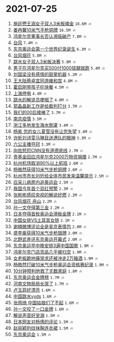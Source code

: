 # 2021-07-25

1. [施廷懋王涵女子双人3米板摘金](https://s.weibo.com/weibo?q=%23%E6%96%BD%E5%BB%B7%E6%87%8B%E7%8E%8B%E6%B6%B5%E5%A5%B3%E5%AD%90%E5%8F%8C%E4%BA%BA3%E7%B1%B3%E6%9D%BF%E6%91%98%E9%87%91%23&Refer=top) `18.6M 🔥`
1. [姜冉馨10米气手枪铜牌](https://s.weibo.com/weibo?q=%23%E5%A7%9C%E5%86%89%E9%A6%A810%E7%B1%B3%E6%B0%94%E6%89%8B%E6%9E%AA%E9%93%9C%E7%89%8C%23&Refer=top) `16.5M 🔥`
1. [鸿星尔克董事长否认濒临破产](https://s.weibo.com/weibo?q=%23%E9%B8%BF%E6%98%9F%E5%B0%94%E5%85%8B%E8%91%A3%E4%BA%8B%E9%95%BF%E5%90%A6%E8%AE%A4%E6%BF%92%E4%B8%B4%E7%A0%B4%E4%BA%A7%23&Refer=top) `7.8M 🔥`
1. [台风](https://s.weibo.com/weibo?q=%E5%8F%B0%E9%A3%8E&Refer=top) `7.4M 🔥`
1. [东京奥运会第一个世界纪录诞生](https://s.weibo.com/weibo?q=%23%E4%B8%9C%E4%BA%AC%E5%A5%A5%E8%BF%90%E4%BC%9A%E7%AC%AC%E4%B8%80%E4%B8%AA%E4%B8%96%E7%95%8C%E7%BA%AA%E5%BD%95%E8%AF%9E%E7%94%9F%23&Refer=top) `6.3M 🔥`
1. [台风烟花](https://s.weibo.com/weibo?q=%23%E5%8F%B0%E9%A3%8E%E7%83%9F%E8%8A%B1%23&Refer=top) `5.8M 🔥`
1. [跳水女子双人3米板决赛](https://s.weibo.com/weibo?q=%23%E8%B7%B3%E6%B0%B4%E5%A5%B3%E5%AD%90%E5%8F%8C%E4%BA%BA3%E7%B1%B3%E6%9D%BF%E5%86%B3%E8%B5%9B%23&Refer=top) `5.8M 🔥`
1. [男子在鸿星尔克买500付1000拔腿就跑](https://s.weibo.com/weibo?q=%23%E7%94%B7%E5%AD%90%E5%9C%A8%E9%B8%BF%E6%98%9F%E5%B0%94%E5%85%8B%E4%B9%B0500%E4%BB%981000%E6%8B%94%E8%85%BF%E5%B0%B1%E8%B7%91%23&Refer=top) `5.4M 🔥`
1. [刘国梁没有感情的鼓掌机器](https://s.weibo.com/weibo?q=%23%E5%88%98%E5%9B%BD%E6%A2%81%E6%B2%A1%E6%9C%89%E6%84%9F%E6%83%85%E7%9A%84%E9%BC%93%E6%8E%8C%E6%9C%BA%E5%99%A8%23&Refer=top) `5.2M 🔥`
1. [王大陆蔡卓宜同游雍和宫](https://s.weibo.com/weibo?q=%23%E7%8E%8B%E5%A4%A7%E9%99%86%E8%94%A1%E5%8D%93%E5%AE%9C%E5%90%8C%E6%B8%B8%E9%9B%8D%E5%92%8C%E5%AE%AB%23&Refer=top) `4.8M 🔥`
1. [霍启刚带孩子吃快餐](https://s.weibo.com/weibo?q=%23%E9%9C%8D%E5%90%AF%E5%88%9A%E5%B8%A6%E5%AD%A9%E5%AD%90%E5%90%83%E5%BF%AB%E9%A4%90%23&Refer=top) `4.5M 🔥`
1. [上海停电](https://s.weibo.com/weibo?q=%23%E4%B8%8A%E6%B5%B7%E5%81%9C%E7%94%B5%23&Refer=top) `4.4M 🔥`
1. [跳水的解说员哽咽了](https://s.weibo.com/weibo?q=%23%E8%B7%B3%E6%B0%B4%E7%9A%84%E8%A7%A3%E8%AF%B4%E5%91%98%E5%93%BD%E5%92%BD%E4%BA%86%23&Refer=top) `4.0M 🔥`
1. [郭晶晶新工作是给裁判打分](https://s.weibo.com/weibo?q=%23%E9%83%AD%E6%99%B6%E6%99%B6%E6%96%B0%E5%B7%A5%E4%BD%9C%E6%98%AF%E7%BB%99%E8%A3%81%E5%88%A4%E6%89%93%E5%88%86%23&Refer=top) `3.7M 🔥`
1. [我们的00后接棒了](https://s.weibo.com/weibo?q=%23%E6%88%91%E4%BB%AC%E7%9A%8400%E5%90%8E%E6%8E%A5%E6%A3%92%E4%BA%86%23&Refer=top) `3.7M 🔥`
1. [南京疫情](https://s.weibo.com/weibo?q=%23%E5%8D%97%E4%BA%AC%E7%96%AB%E6%83%85%23&Refer=top) `3.5M 🔥`
1. [浙江多地发生海水倒灌](https://s.weibo.com/weibo?q=%23%E6%B5%99%E6%B1%9F%E5%A4%9A%E5%9C%B0%E5%8F%91%E7%94%9F%E6%B5%B7%E6%B0%B4%E5%80%92%E7%81%8C%23&Refer=top) `3.4M 🔥`
1. [杨紫 您的女儿夏雪没有让您失望](https://s.weibo.com/weibo?q=%E6%9D%A8%E7%B4%AB%20%E6%82%A8%E7%9A%84%E5%A5%B3%E5%84%BF%E5%A4%8F%E9%9B%AA%E6%B2%A1%E6%9C%89%E8%AE%A9%E6%82%A8%E5%A4%B1%E6%9C%9B&Refer=top) `3.4M 🔥`
1. [许昕刘诗雯马琳目送港队的眼神](https://s.weibo.com/weibo?q=%23%E8%AE%B8%E6%98%95%E5%88%98%E8%AF%97%E9%9B%AF%E9%A9%AC%E7%90%B3%E7%9B%AE%E9%80%81%E6%B8%AF%E9%98%9F%E7%9A%84%E7%9C%BC%E7%A5%9E%23&Refer=top) `3.3M 🔥`
1. [六公主播夺冠](https://s.weibo.com/weibo?q=%23%E5%85%AD%E5%85%AC%E4%B8%BB%E6%92%AD%E5%A4%BA%E5%86%A0%23&Refer=top) `3.3M 🔥`
1. [向佐怒怼CNN没有道德底线](https://s.weibo.com/weibo?q=%23%E5%90%91%E4%BD%90%E6%80%92%E6%80%BCCNN%E6%B2%A1%E6%9C%89%E9%81%93%E5%BE%B7%E5%BA%95%E7%BA%BF%23&Refer=top) `2.7M 🔥`
1. [壹基金回应鸿星尔克2000万物资捐赠](https://s.weibo.com/weibo?q=%23%E5%A3%B9%E5%9F%BA%E9%87%91%E5%9B%9E%E5%BA%94%E9%B8%BF%E6%98%9F%E5%B0%94%E5%85%8B2000%E4%B8%87%E7%89%A9%E8%B5%84%E6%8D%90%E8%B5%A0%23&Refer=top) `2.7M 🔥`
1. [杭州机场取消90%以上航班](https://s.weibo.com/weibo?q=%23%E6%9D%AD%E5%B7%9E%E6%9C%BA%E5%9C%BA%E5%8F%96%E6%B6%8890%25%E4%BB%A5%E4%B8%8A%E8%88%AA%E7%8F%AD%23&Refer=top) `2.6M 🔥`
1. [杨皓然获得10米气步枪铜牌](https://s.weibo.com/weibo?q=%23%E6%9D%A8%E7%9A%93%E7%84%B6%E8%8E%B7%E5%BE%9710%E7%B1%B3%E6%B0%94%E6%AD%A5%E6%9E%AA%E9%93%9C%E7%89%8C%23&Refer=top) `2.6M 🔥`
1. [杭州市市长刘忻给全体市民发来温馨提示](https://s.weibo.com/weibo?q=%23%E6%9D%AD%E5%B7%9E%E5%B8%82%E5%B8%82%E9%95%BF%E5%88%98%E5%BF%BB%E7%BB%99%E5%85%A8%E4%BD%93%E5%B8%82%E6%B0%91%E5%8F%91%E6%9D%A5%E6%B8%A9%E9%A6%A8%E6%8F%90%E7%A4%BA%23&Refer=top) `2.5M 🔥`
1. [应采儿病房内追奥运会](https://s.weibo.com/weibo?q=%23%E5%BA%94%E9%87%87%E5%84%BF%E7%97%85%E6%88%BF%E5%86%85%E8%BF%BD%E5%A5%A5%E8%BF%90%E4%BC%9A%23&Refer=top) `2.5M 🔥`
1. [我国今年首个双红预警](https://s.weibo.com/weibo?q=%23%E6%88%91%E5%9B%BD%E4%BB%8A%E5%B9%B4%E9%A6%96%E4%B8%AA%E5%8F%8C%E7%BA%A2%E9%A2%84%E8%AD%A6%23&Refer=top) `2.3M 🔥`
1. [张彬彬感叹央视的解说好燃](https://s.weibo.com/weibo?q=%23%E5%BC%A0%E5%BD%AC%E5%BD%AC%E6%84%9F%E5%8F%B9%E5%A4%AE%E8%A7%86%E7%9A%84%E8%A7%A3%E8%AF%B4%E5%A5%BD%E7%87%83%23&Refer=top) `2.2M 🔥`
1. [台风烟花 舟山](https://s.weibo.com/weibo?q=%E5%8F%B0%E9%A3%8E%E7%83%9F%E8%8A%B1%20%E8%88%9F%E5%B1%B1&Refer=top) `2.2M 🔥`
1. [孙一文夺得第三金](https://s.weibo.com/weibo?q=%23%E5%AD%99%E4%B8%80%E6%96%87%E5%A4%BA%E5%BE%97%E7%AC%AC%E4%B8%89%E9%87%91%23&Refer=top) `2.2M 🔥`
1. [日本夺得首枚奥运会滑板金牌](https://s.weibo.com/weibo?q=%23%E6%97%A5%E6%9C%AC%E5%A4%BA%E5%BE%97%E9%A6%96%E6%9E%9A%E5%A5%A5%E8%BF%90%E4%BC%9A%E6%BB%91%E6%9D%BF%E9%87%91%E7%89%8C%23&Refer=top) `2.1M 🔥`
1. [中国女排VS土耳其女排](https://s.weibo.com/weibo?q=%23%E4%B8%AD%E5%9B%BD%E5%A5%B3%E6%8E%92VS%E5%9C%9F%E8%80%B3%E5%85%B6%E5%A5%B3%E6%8E%92%23&Refer=top) `2.1M 🔥`
1. [谢楠微博评论全是吴京表情包](https://s.weibo.com/weibo?q=%23%E8%B0%A2%E6%A5%A0%E5%BE%AE%E5%8D%9A%E8%AF%84%E8%AE%BA%E5%85%A8%E6%98%AF%E5%90%B4%E4%BA%AC%E8%A1%A8%E6%83%85%E5%8C%85%23&Refer=top) `2.0M 🔥`
1. [盛李豪获得10米气步枪银牌](https://s.weibo.com/weibo?q=%23%E7%9B%9B%E6%9D%8E%E8%B1%AA%E8%8E%B7%E5%BE%9710%E7%B1%B3%E6%B0%94%E6%AD%A5%E6%9E%AA%E9%93%B6%E7%89%8C%23&Refer=top) `2.0M 🔥`
1. [北野武差评东京奥运开幕式](https://s.weibo.com/weibo?q=%23%E5%8C%97%E9%87%8E%E6%AD%A6%E5%B7%AE%E8%AF%84%E4%B8%9C%E4%BA%AC%E5%A5%A5%E8%BF%90%E5%BC%80%E5%B9%95%E5%BC%8F%23&Refer=top) `2.0M 🔥`
1. [东京奥运早中晚安排3遍中国国歌](https://s.weibo.com/weibo?q=%23%E4%B8%9C%E4%BA%AC%E5%A5%A5%E8%BF%90%E6%97%A9%E4%B8%AD%E6%99%9A%E5%AE%89%E6%8E%923%E9%81%8D%E4%B8%AD%E5%9B%BD%E5%9B%BD%E6%AD%8C%23&Refer=top) `1.9M 🔥`
1. [鸿星尔克门店货品几乎被扫空](https://s.weibo.com/weibo?q=%23%E9%B8%BF%E6%98%9F%E5%B0%94%E5%85%8B%E9%97%A8%E5%BA%97%E8%B4%A7%E5%93%81%E5%87%A0%E4%B9%8E%E8%A2%AB%E6%89%AB%E7%A9%BA%23&Refer=top) `1.9M 🔥`
1. [女老板跪地痛哭求还被冲走2万箱酒](https://s.weibo.com/weibo?q=%23%E5%A5%B3%E8%80%81%E6%9D%BF%E8%B7%AA%E5%9C%B0%E7%97%9B%E5%93%AD%E6%B1%82%E8%BF%98%E8%A2%AB%E5%86%B2%E8%B5%B02%E4%B8%87%E7%AE%B1%E9%85%92%23&Refer=top) `1.9M 🔥`
1. [杨皓然打破10米气步枪奥运会资格赛纪录](https://s.weibo.com/weibo?q=%23%E6%9D%A8%E7%9A%93%E7%84%B6%E6%89%93%E7%A0%B410%E7%B1%B3%E6%B0%94%E6%AD%A5%E6%9E%AA%E5%A5%A5%E8%BF%90%E4%BC%9A%E8%B5%84%E6%A0%BC%E8%B5%9B%E7%BA%AA%E5%BD%95%23&Refer=top) `1.9M 🔥`
1. [10分钟预判他救了无数家庭](https://s.weibo.com/weibo?q=%2310%E5%88%86%E9%92%9F%E9%A2%84%E5%88%A4%E4%BB%96%E6%95%91%E4%BA%86%E6%97%A0%E6%95%B0%E5%AE%B6%E5%BA%AD%23&Refer=top) `1.8M 🔥`
1. [东京奥运会金牌榜](https://s.weibo.com/weibo?q=%23%E4%B8%9C%E4%BA%AC%E5%A5%A5%E8%BF%90%E4%BC%9A%E9%87%91%E7%89%8C%E6%A6%9C%23&Refer=top) `1.7M 🔥`
1. [河南文物局局长哭了](https://s.weibo.com/weibo?q=%23%E6%B2%B3%E5%8D%97%E6%96%87%E7%89%A9%E5%B1%80%E5%B1%80%E9%95%BF%E5%93%AD%E4%BA%86%23&Refer=top) `1.7M 🔥`
1. [卢玉菲好漂亮](https://s.weibo.com/weibo?q=%23%E5%8D%A2%E7%8E%89%E8%8F%B2%E5%A5%BD%E6%BC%82%E4%BA%AE%23&Refer=top) `1.6M 🔥`
1. [中国跳水yyds](https://s.weibo.com/weibo?q=%23%E4%B8%AD%E5%9B%BD%E8%B7%B3%E6%B0%B4yyds%23&Refer=top) `1.6M 🔥`
1. [张雨绮 中国姑娘们了不起](https://s.weibo.com/weibo?q=%E5%BC%A0%E9%9B%A8%E7%BB%AE%20%E4%B8%AD%E5%9B%BD%E5%A7%91%E5%A8%98%E4%BB%AC%E4%BA%86%E4%B8%8D%E8%B5%B7&Refer=top) `1.6M 🔥`
1. [孙一文咬了一口金牌](https://s.weibo.com/weibo?q=%23%E5%AD%99%E4%B8%80%E6%96%87%E5%92%AC%E4%BA%86%E4%B8%80%E5%8F%A3%E9%87%91%E7%89%8C%23&Refer=top) `1.6M 🔥`
1. [解说声音好宠溺](https://s.weibo.com/weibo?q=%E8%A7%A3%E8%AF%B4%E5%A3%B0%E9%9F%B3%E5%A5%BD%E5%AE%A0%E6%BA%BA&Refer=top) `1.5M 🔥`
1. [日本网友对杨倩的评论](https://s.weibo.com/weibo?q=%23%E6%97%A5%E6%9C%AC%E7%BD%91%E5%8F%8B%E5%AF%B9%E6%9D%A8%E5%80%A9%E7%9A%84%E8%AF%84%E8%AE%BA%23&Refer=top) `1.5M 🔥`
1. [赵丽颖豹纹抹胸连衣裙](https://s.weibo.com/weibo?q=%23%E8%B5%B5%E4%B8%BD%E9%A2%96%E8%B1%B9%E7%BA%B9%E6%8A%B9%E8%83%B8%E8%BF%9E%E8%A1%A3%E8%A3%99%23&Refer=top) `1.5M 🔥`
1. [东京奥运会](https://s.weibo.com/weibo?q=%E4%B8%9C%E4%BA%AC%E5%A5%A5%E8%BF%90%E4%BC%9A&Refer=top) `1.5M 🔥`
